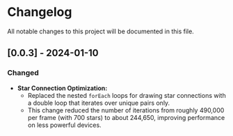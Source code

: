 # Changelog

All notable changes to this project will be documented in this file.

## [0.0.3] - 2024-01-10

### Changed

- **Star Connection Optimization:**
  - Replaced the nested `forEach` loops for drawing star connections with a double loop that iterates over unique pairs only.
  - This change reduced the number of iterations from roughly 490,000 per frame (with 700 stars) to about 244,650, improving performance on less powerful devices.

